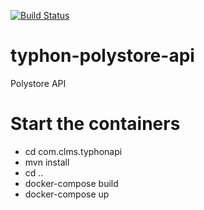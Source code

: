 [![Build Status](http://typhon.clmsuk.com:8081/buildStatus/icon?job=TyphonAPI)](http://typhon.clmsuk.com:8081/job/TyphonAPI/)

# typhon-polystore-api
Polystore API

# Start the containers
* cd com.clms.typhonapi
* mvn install
* cd ..
* docker-compose build
* docker-compose up